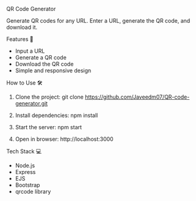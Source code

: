 QR Code Generator

Generate QR codes for any URL. Enter a URL, generate the QR code, and download it.

Features 🚀
- Input a URL
- Generate a QR code
- Download the QR code
- Simple and responsive design

How to Use 🛠️
1. Clone the project: 
     git clone https://github.com/Javeedm07/QR-code-generator.git
   
2. Install dependencies: 
     npm install
   
3. Start the server: 
     npm start
   
5. Open in browser:
     http://localhost:3000

Tech Stack 💻
- Node.js
- Express
- EJS
- Bootstrap
- qrcode library

